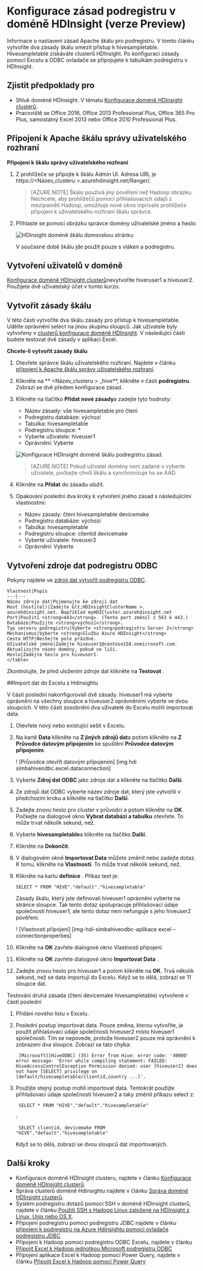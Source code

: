 <properties
    pageTitle="Konfigurace zásad podregistru v doméně HDInsight | Microsoft Azure"
    description="Přečtěte si …"
    services="hdinsight"
    documentationCenter=""
    authors="saurinsh"
    manager="jhubbard"
    editor="cgronlun"
    tags="azure-portal"/>

<tags
    ms.service="hdinsight"
    ms.devlang="na"
    ms.topic="hero-article"
    ms.tgt_pltfrm="na"
    ms.workload="big-data"
    ms.date="10/25/2016"
    ms.author="saurinsh"/>

# <a name="configure-hive-policies-in-domain-joined-hdinsight-preview"></a>Konfigurace zásad podregistru v doméně HDInsight (verze Preview)

Informace o nastavení zásad Apache škálu pro podregistru. V tomto článku vytvoříte dva zásady škálu omezit přístup k hivesampletable. Hivesampletable získáváte clusterů HDInsight. Po konfiguraci zásady pomocí Excelu a ODBC ovladače se připojujete k tabulkám podregistru v HDInsight.


## <a name="prerequisites"></a>Zjistit předpoklady pro

- Shluk doméně HDInsight. V tématu [Konfigurace doméně HDInsight clusterů](hdinsight-domain-joined-configure.md).
- Pracoviště se Office 2016, Office 2013 Professional Plus, Office 365 Pro Plus, samostatný Excel 2013 nebo Office 2010 Professional Plus.


## <a name="connect-to-apache-ranger-admin-ui"></a>Připojení k Apache škálu správy uživatelského rozhraní

**Připojení k škálu správy uživatelského rozhraní**

1. Z prohlížeče se připojte k škálu Admin UI. Adresa URL je https://&lt;Název_clusteru >.azurehdinsight.net/Ranger/. 

    >[AZURE.NOTE] Škálu používá jiný pověření než Hadoop obrázku. Nechcete, aby prohlížečů pomocí přihlašovacích údajů z mezipaměti Hadoop, umožňuje nové okno inprivate prohlížeče připojení k uživatelského rozhraní škálu správce.
4. Přihlaste se pomocí obrázku správce domény uživatelské jméno a heslo:

    ![HDInsight doméně škálu domovskou stránku](./media/hdinsight-domain-joined-run-hive/hdinsight-domain-joined-ranger-home-page.png)

    V současné době škálu jde použít pouze s vláken a podregistru.

## <a name="create-domain-users"></a>Vytvoření uživatelů v doméně

[Konfigurace doméně HDInsight clusterů](hdinsight-domain-joined-configure.md#create-and-configure-azure-ad-ds-for-your-azure-ad)nevytvoříte hiveruser1 a hiveuser2. Použijete dvě uživatelský účet v tomto kurzu.

## <a name="create-ranger-policies"></a>Vytvořit zásady škálu

V této části vytvoříte dva škálu zásady pro přístup k hivesampletable. Udělte oprávnění select na jinou skupinu sloupců. Jak uživatele byly vytvořeny v [clusterů konfigurace doméně HDInsight](hdinsight-domain-joined-configure.md#create-and-configure-azure-ad-ds-for-your-azure-ad).  V následující části budete testovat dvě zásady v aplikaci Excel.

**Chcete-li vytvořit zásady škálu**

1. Otevřete správce škálu uživatelského rozhraní. Najdete v článku [připojení k Apache škálu správy uživatelského rozhraní](#connect-to-apache-ranager-admin-ui).
2. Klikněte na ** &lt;Název_clusteru > _hive**, klikněte v části **podregistru**. Zobrazí se dvě předem konfigurace zásad.
3. Klikněte na tlačítko **Přidat nové zásady**a zadejte tyto hodnoty:

    - Název zásady: vše hivesampletable pro čtení
    - Podregistru databáze: výchozí
    - Tabulka: hivesampletable
    - Podregistru sloupce: *
    - Vyberte uživatele: hiveuser1
    - Oprávnění: Vyberte

    ![Konfigurace HDInsight doméně škálu podregistru zásad](./media/hdinsight-domain-joined-run-hive/hdinsight-domain-joined-configure-ranger-policy.png).

    >[AZURE.NOTE] Pokud uživatel domény není zadané v vyberte uživatele, počkejte chvíli škálu a synchronizuje ho se AAD.

4. Klikněte na **Přidat** do zásadu uložit.
5. Opakování poslední dva kroky k vytvoření jiného zásad s následujícími vlastnostmi:

    - Název zásady: čtení hivesampletable devicemake
    - Podregistru databáze: výchozí
    - Tabulka: hivesampletable
    - Podregistru sloupce: clientid devicemake
    - Vyberte uživatele: hiveuser2
    - Oprávnění: Vyberte

## <a name="create-hive-odbc-data-source"></a>Vytvoření zdroje dat podregistru ODBC

Pokyny najdete ve [zdroji dat vytvořit podregistru ODBC](hdinsight-connect-excel-hive-odbc-driver.md).  

    Vlastnost|Popis
    ---|---
    Název zdroje dat|Pojmenujte ke zdroji dat
    Host (hostitel)|Zadejte &lt;HDInsightClusterName >. azurehdinsight.net. Například myHDICluster.azurehdinsight.net
    Port|Použití <strong>443</strong>. (Tento port změnil z 563 k 443.)
    Databáze|Použijte <strong>výchozí</strong>.
    Typ serveru podregistru|Vyberte <strong>podregistru Server 2</strong>
    Mechanismus|Vyberte <strong>Službu Azure HDInsight</strong>
    Cesta HTTP|Nechejte pole prázdné.
    Uživatelské jméno|Zadejte hiveuser1@contoso158.onmicrosoft.com. Aktualizujte název domény, pokud se liší.
    Heslo|Zadejte heslo pro hiveuser1.
    </table>

Zkontrolujte, že před uložením zdroje dat klikněte na **Testovat** .


##<a name="import-data-into-excel-from-hdinsight"></a>Import dat do Excelu z Hdinsightu

V části poslední nakonfigurovali dvě zásady.  hiveuser1 má vyberte oprávnění na všechny sloupce a hiveuser2 oprávněními vyberte ve dvou sloupcích. V této části zosobnění dva uživatelé do Excelu mohli importovat data.


1. Otevřete nový nebo existující sešit v Excelu.
2. Na kartě **Data** klikněte na **Z jiných zdrojů dat**a potom klikněte na **Z Průvodce datovým připojením** ke spuštění **Průvodce datovým připojením**.

    ! [Průvodce otevřít datovým připojením] [img hdi simbahiveodbc.excel.dataconnection]

3. Vyberte **Zdroj dat ODBC** jako zdroje dat a klikněte na tlačítko **Další**.
4. Ze zdrojů dat ODBC vyberte název zdroje dat, který jste vytvořili v předchozím kroku a klikněte na tlačítko **Další**.
5. Zadejte znovu heslo pro cluster v průvodci a potom klikněte na **OK**. Počkejte na dialogové okno **Vybrat databázi a tabulku** otevřete. To může trvat několik sekund, než.
8. Vyberte **hivesampletable**a klikněte na tlačítko **Další**. 
8. Klikněte na **Dokončit**.
9. V dialogovém okně **Importovat Data** můžete změnit nebo zadejte dotaz. K tomu, klikněte na **Vlastnosti**. To může trvat několik sekund, než. 
10. Klikněte na kartu **definice** . Příkaz text je:

        SELECT * FROM "HIVE"."default"."hivesampletable"

    Zásady škálu, který jste definovali hiveuser1 oprávnění vyberte na stránce sloupce.  Tak tento dotaz spolupracuje přihlašovací údaje společnosti hiveuser1, ale tento dotaz není nefunguje s jeho hiveuser2 pověření.

    ! [Vlastnosti připojení] [img-hdi-simbahiveodbc-aplikace excel – connectionproperties]

11. Klikněte na **OK** zavřete dialogové okno Vlastnosti připojení.
12. Klikněte na **OK** zavřete dialogové okno **Importovat Data** .  
13. Zadejte znovu heslo pro hiveuser1 a potom klikněte na **OK**. Trvá několik sekund, než se data importují do Excelu. Když se to dělá, zobrazí se 11 sloupce dat.

Testování druhá zásada (čtení devicemake hivesampletable) vytvořené v části poslední

1. Přidání nového listu v Excelu.
2. Poslední postup importovat data.  Pouze změna, kterou vytvoříte, je použít přihlašovací údaje společnosti hiveuser2 místo hiveuser1 společnosti. Tím se nepovede, protože hiveuser2 pouze má oprávnění k zobrazení dva sloupce. Zobrazí se tato chyba:

        [Microsoft][HiveODBC] (35) Error from Hive: error code: '40000' error message: 'Error while compiling statement: FAILED: HiveAccessControlException Permission denied: user [hiveuser2] does not have [SELECT] privilege on [default/hivesampletable/clientid,country ...]'.

3. Použijte stejný postup mohli importovat data. Tentokrát použijte přihlašovací údaje společnosti hiveuser2 a taky změnit příkazu select z:

        SELECT * FROM "HIVE"."default"."hivesampletable"

    :

        SELECT clientid, devicemake FROM "HIVE"."default"."hivesampletable"

    Když se to dělá, zobrazí se dvou sloupců dat importovaných.

## <a name="next-steps"></a>Další kroky

- Konfigurace doméně HDInsight clusteru, najdete v článku [Konfigurace doméně HDInsight clusterů](hdinsight-domain-joined-configure.md).
- Správa clusterů doméně Hdinsightu najdete v článku [Správa doméně HDInsight clusterů](hdinsight-domain-joined-manage.md).
- Systém podregistru dotazů pomocí SSH v doméně HDInsight clusterů, najdete v článku [Použití SSH s Hadoop Linux založené na HDInsight z Linux, Unix nebo OS X](hdinsight-hadoop-linux-use-ssh-unix.md#connect-to-a-domain-joined-hdinsight-cluster).
- Připojení podregistru pomocí podregistru JDBC najdete v článku [připojení k podregistru na Azure Hdinsightu pomocí ovladače podregistru JDBC](hdinsight-connect-hive-jdbc-driver.md)
- Připojení k Hadoop pomocí podregistru ODBC Excelu, najdete v článku [Připojit Excel k Hadoop jednotkou Microsoft podregistru ODBC](hdinsight-connect-excel-hive-odbc-driver.md)
- Připojení aplikace Excel k Hadoop pomocí Power Query, najdete v článku [Připojit Excel k Hadoop pomocí Power Query](hdinsight-connect-excel-power-query.md)
